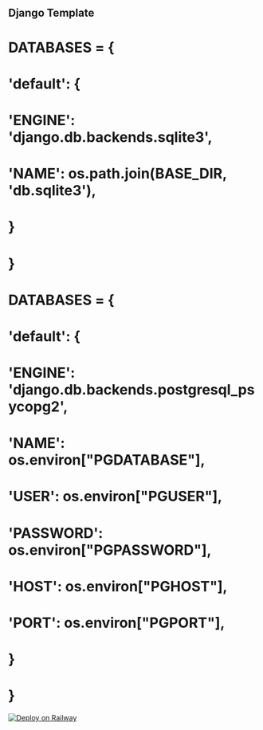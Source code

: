 ## Django Template


# DATABASES = {
#    'default': {
#        'ENGINE': 'django.db.backends.sqlite3',
#        'NAME': os.path.join(BASE_DIR, 'db.sqlite3'),
#    }
# }

# DATABASES = {
#     'default': {
#         'ENGINE': 'django.db.backends.postgresql_psycopg2',
#         'NAME': os.environ["PGDATABASE"],
#         'USER': os.environ["PGUSER"],
#         'PASSWORD': os.environ["PGPASSWORD"],
#         'HOST': os.environ["PGHOST"],
#         'PORT': os.environ["PGPORT"],
#     }
# }
[![Deploy on Railway](https://railway.app/button.svg)](https://railway.app/new/template/GB6Eki?referralCode=U5zXSw)
